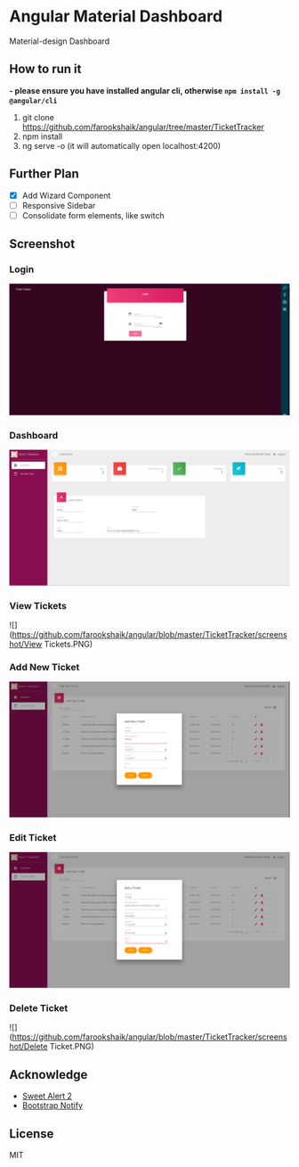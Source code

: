 # Angular Material Dashboard 

Material-design Dashboard

## How to run it

**- please ensure you have installed angular cli, otherwise `npm install -g @angular/cli`**

1. git clone https://github.com/farookshaik/angular/tree/master/TicketTracker
2. npm install
3. ng serve -o (it will automatically open localhost:4200)

## Further Plan
- [x] Add Wizard Component
- [ ] Responsive Sidebar
- [ ] Consolidate form elements, like switch

## Screenshot


### Login

![](https://github.com/farookshaik/angular/blob/master/TicketTracker/screenshot/Login.PNG)

### Dashboard

![](https://github.com/farookshaik/angular/blob/master/TicketTracker/screenshot/Dashboard.PNG)

### View Tickets

![](https://github.com/farookshaik/angular/blob/master/TicketTracker/screenshot/View Tickets.PNG)

### Add New Ticket

![](https://github.com/farookshaik/angular/blob/master/TicketTracker/screenshot/AddNewTicket.PNG)

### Edit Ticket

![](https://github.com/farookshaik/angular/blob/master/TicketTracker/screenshot/EditTickets.PNG)

### Delete Ticket

![](https://github.com/farookshaik/angular/blob/master/TicketTracker/screenshot/Delete Ticket.PNG)

## Acknowledge 


- [Sweet Alert 2](https://github.com/limonte/sweetalert2)
- [Bootstrap Notify](http://bootstrap-notify.remabledesigns.com)

## License

MIT
